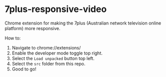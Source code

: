 # 7plus-responsive-video

Chrome extension for making the 7plus (Australian network television online platform) more responsive.

How to:
1. Navigate to chrome://extensions/
2. Enable the developer mode toggle top right.
3. Select the `Load unpacked` button top left.
4. Select the `src` folder from this repo.
5. Good to go!
